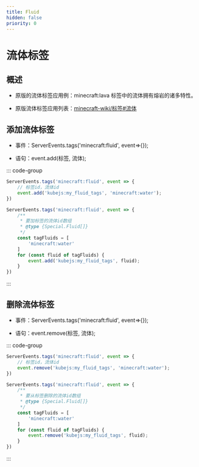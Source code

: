 ```yaml
---
title: Fluid
hidden: false
priority: 0
---
```

# 流体标签

## 概述

- 原版的流体标签应用例：minecraft:lava 标签中的流体拥有熔岩的诸多特性。

- 原版流体标签应用列表：[minecraft-wiki/标签#流体](https://zh.minecraft.wiki/w/%E6%A0%87%E7%AD%BE#%E6%B5%81%E4%BD%93)

## 添加流体标签

- 事件：ServerEvents.tags('minecraft:fluid', event=>{});

- 语句：event.add(标签, 流体);

::: code-group

```js
ServerEvents.tags('minecraft:fluid', event => {
    // 标签id，流体id
    event.add('kubejs:my_fluid_tags', 'minecraft:water');
})
```

```js
ServerEvents.tags('minecraft:fluid', event => {
    /**
     * 要加标签的流体id数组
     * @type {Special.Fluid[]}
     */
    const tagFluids = [
        'minecraft:water'
    ]
    for (const fluid of tagFluids) {
        event.add('kubejs:my_fluid_tags', fluid);
    }
})
```

:::

## 删除流体标签

- 事件：ServerEvents.tags('minecraft:fluid', event=>{});

- 语句：event.remove(标签, 流体);

::: code-group

```js
ServerEvents.tags('minecraft:fluid', event => {
    // 标签id，流体id
    event.remove('kubejs:my_fluid_tags', 'minecraft:water');
})
```

```js
ServerEvents.tags('minecraft:fluid', event => {
    /**
     * 要从标签删除的流体id数组
     * @type {Special.Fluid[]}
     */
    const tagFluids = [
        'minecraft:water'
    ]
    for (const fluid of tagFluids) {
        event.remove('kubejs:my_fluid_tags', fluid);
    }
})
```

:::
